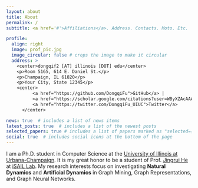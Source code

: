 ```yaml
---
layout: about
title: About
permalink: /
subtitle: <a href='#'>Affiliations</a>. Address. Contacts. Moto. Etc.

profile:
  align: right
  image: prof_pic.jpg
  image_circular: false # crops the image to make it circular
  address: >
    <center>dongqif2 [AT] illinois [DOT] edu</center>
    <p>Room 5165, 614 E. Daniel St.</p>
    <p>Champaign, IL 61820</p>
    <p>Your City, State 12345</p>
    <center>
          <a href="https://github.com/DongqiFu">GitHub</a> | 
          <a href="https://scholar.google.com/citations?user=WByXZAcAAAAJ&hl=en">Google Scholar</a> |
          <a href="https://twitter.com/DongqiFu_UIUC">Twitter</a>
      </center>

news: true  # includes a list of news items
latest_posts: true  # includes a list of the newest posts
selected_papers: true # includes a list of papers marked as "selected={true}"
social: true  # includes social icons at the bottom of the page
---
```


I am a Ph.D. student in Computer Science at the [University of Illinois at Urbana-Champaign](https://illinois.edu/). It is my great honor to be a student of Prof. [Jingrui He](https://www.hejingrui.org/) at [iSAIL Lab](https://isail-laboratory.github.io/). My research interests focus on investigating **Natural Dynamics** and **Artificial Dynamics** in Graph Mining, Graph Representations, and Graph Neural Networks.
